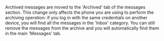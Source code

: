 Archived messages are moved to the 'Archived' tab of the messages section.
This change only affects the phone you are using to perform the archiving operation: if you log in with the same credentials on another device, you will find all the messages in the 'Inbox' category. You can still remove the messages from the archive and you will automatically find them in the main 'Messages' tab.